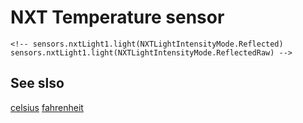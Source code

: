 # NXT Temperature sensor

```cards
<!-- sensors.nxtLight1.light(NXTLightIntensityMode.Reflected)
sensors.nxtLight1.light(NXTLightIntensityMode.ReflectedRaw) -->
```

## See slso

[celsius](/reference/sensors/nxt-temperature-sensor/celsius)
[fahrenheit](/reference/sensors/nxt-temperature-sensor/fahrenheit)
